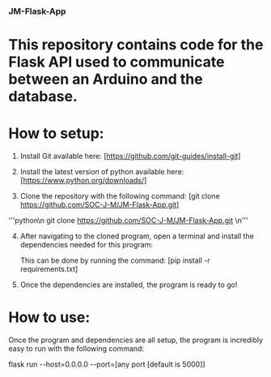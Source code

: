 ### JM-Flask-App

# This repository contains code for the Flask API used to communicate between an Arduino and the database.

# How to setup:

1. Install Git available here: [https://github.com/git-guides/install-git]

2. Install the latest version of python available here: [https://www.python.org/downloads/]

3. Clone the repository with the following command: [git clone https://github.com/SOC-J-M/JM-Flask-App.git]

'''python\n git clone https://github.com/SOC-J-M/JM-Flask-App.git \n'''

4. After navigating to the cloned program, open a terminal and install the dependencies needed for this program:

     This can be done by running the command: [pip install -r requirements.txt]

5. Once the dependencies are installed, the program is ready to go!


# How to use:

Once the program and dependencies are all setup, the program is incredibly easy to run with the following command:

flask run --host=0.0.0.0 --port=[any port [default is 5000]]
